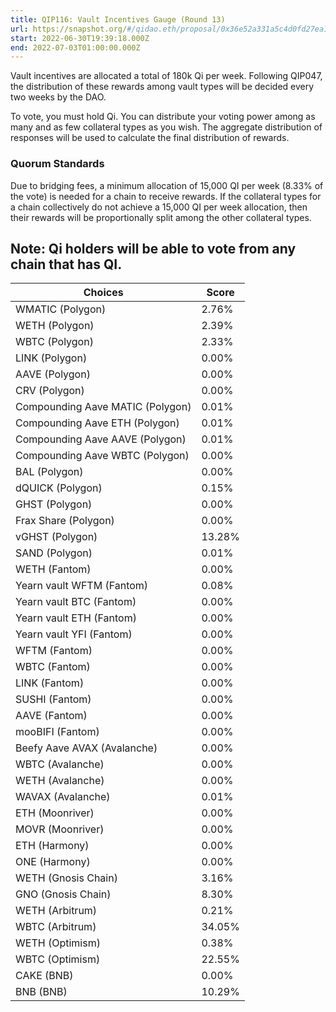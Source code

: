 ```yaml
---
title: QIP116: Vault Incentives Gauge (Round 13)
url: https://snapshot.org/#/qidao.eth/proposal/0x36e52a331a5c4d0fd27ea15a3f78cacdbf971e3ae1403433bcda93cbf33800ec
start: 2022-06-30T19:39:18.000Z
end: 2022-07-03T01:00:00.000Z
---
```

Vault incentives are allocated a total of 180k Qi per week. Following QIP047, the distribution of these rewards among vault types will be decided every two weeks by the DAO.

To vote, you must hold Qi. You can distribute your voting power among as many and as few collateral types as you wish. The aggregate distribution of responses will be used to calculate the final distribution of rewards.

### Quorum Standards

Due to bridging fees, a minimum allocation of 15,000 QI per week (8.33% of the vote) is needed for a chain to receive rewards. If the collateral types for a chain collectively do not achieve a 15,000 QI per week allocation, then their rewards will be proportionally split among the other collateral types.

Note: Qi holders will be able to vote from any chain that has QI.
---
| Choices | Score |
| --- | --- |
| WMATIC (Polygon) | 2.76% |
| WETH (Polygon) | 2.39% |
| WBTC (Polygon) | 2.33% |
| LINK (Polygon) | 0.00% |
| AAVE (Polygon) | 0.00% |
| CRV (Polygon) | 0.00% |
| Compounding Aave MATIC (Polygon) | 0.01% |
| Compounding Aave ETH (Polygon) | 0.01% |
| Compounding Aave AAVE (Polygon) | 0.01% |
| Compounding Aave WBTC (Polygon) | 0.00% |
| BAL (Polygon) | 0.00% |
| dQUICK (Polygon) | 0.15% |
| GHST (Polygon) | 0.00% |
| Frax Share (Polygon) | 0.00% |
| vGHST (Polygon) | 13.28% |
| SAND (Polygon) | 0.01% |
| WETH (Fantom) | 0.00% |
| Yearn vault WFTM (Fantom) | 0.08% |
| Yearn vault BTC (Fantom) | 0.00% |
| Yearn vault ETH (Fantom) | 0.00% |
| Yearn vault YFI (Fantom) | 0.00% |
| WFTM (Fantom) | 0.00% |
| WBTC (Fantom) | 0.00% |
| LINK (Fantom) | 0.00% |
| SUSHI (Fantom) | 0.00% |
| AAVE (Fantom) | 0.00% |
| mooBIFI (Fantom) | 0.00% |
| Beefy Aave AVAX (Avalanche) | 0.00% |
| WBTC (Avalanche) | 0.00% |
| WETH (Avalanche) | 0.00% |
| WAVAX (Avalanche) | 0.01% |
| ETH (Moonriver) | 0.00% |
| MOVR (Moonriver) | 0.00% |
| ETH (Harmony) | 0.00% |
| ONE (Harmony) | 0.00% |
| WETH (Gnosis Chain) | 3.16% |
| GNO (Gnosis Chain) | 8.30% |
| WETH (Arbitrum) | 0.21% |
| WBTC (Arbitrum) | 34.05% |
| WETH (Optimism) | 0.38% |
| WBTC (Optimism)  | 22.55% |
| CAKE (BNB) | 0.00% |
| BNB (BNB) | 10.29% |

